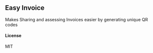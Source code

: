 ## Easy Invoice

Makes Sharing and assessing Invoices easier by generating unique QR codes

#### License

MIT